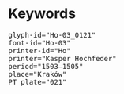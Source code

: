 # Keywords
<pre>
glyph-id="Ho-03_0121"
font-id="Ho-03"
printer-id="Ho"
printer="Kasper Hochfeder"
period="1503–1505"
place="Kraków"
PT plate="021"
</pre>
